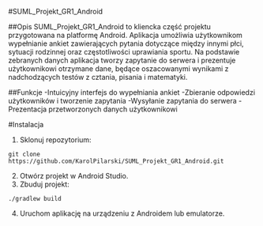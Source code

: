 #SUML_Projekt_GR1_Android

##Opis
SUML_Projekt_GR1_Android to kliencka część projektu przygotowana na platformę Android. Aplikacja umożliwia użytkownikom wypełnianie ankiet zawierających pytania dotyczące między innymi płci, sytuacji rodzinnej oraz częstotliwości uprawiania sportu. Na podstawie zebranych danych aplikacja tworzy zapytanie do serwera i prezentuje użytkownikowi otrzymane dane, będące oszacowanymi wynikami z nadchodzących testów z cztania, pisania i matematyki.

##Funkcje
-Intuicyjny interfejs do wypełniania ankiet
-Zbieranie odpowiedzi użytkowników i tworzenie zapytania
-Wysyłanie zapytania do serwera
-Prezentacja przetworzonych danych użytkownikowi

#Instalacja
1. Sklonuj repozytorium:
```
git clone https://github.com/KarolPilarski/SUML_Projekt_GR1_Android.git
```
2. Otwórz projekt w Android Studio.
3. Zbuduj projekt:
```
./gradlew build
```
4. Uruchom aplikację na urządzeniu z Androidem lub emulatorze.